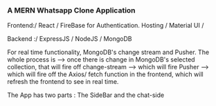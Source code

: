 ### A MERN Whatsapp Clone Application

Frontend:/
React /
FireBase for Authentication. Hosting /
Material UI /

Backend :/
ExpressJS /
NodeJS / 
MongoDB

For real time functionality, MongoDB's change stream and Pusher. The whole process is --> once there is change in MongoDB's selected collection, that will fire off change-stream --> which will fire Pusher --> which will fire off the Axios/ fetch function in the frontend, which will refresh the frontend to see in real time.


The App has two parts : The SideBar and the chat-side